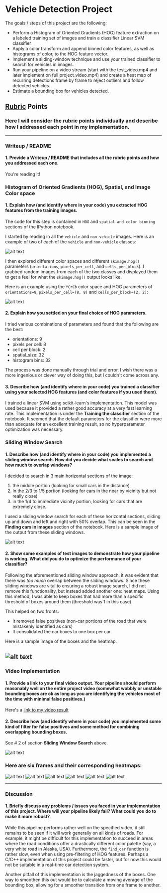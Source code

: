 
# **Vehicle Detection Project**

The goals / steps of this project are the following:

* Perform a Histogram of Oriented Gradients (HOG) feature extraction on a labeled training set of images and train a classifier Linear SVM classifier
* Apply a color transform and append binned color features, as well as histograms of color, to the HOG feature vector. 
* Implement a sliding-window technique and use your trained classifier to search for vehicles in images.
* Run your pipeline on a video stream (start with the test_video.mp4 and later implement on full project_video.mp4) and create a heat map of recurring detections frame by frame to reject outliers and follow detected vehicles.
* Estimate a bounding box for vehicles detected.

## [Rubric](https://review.udacity.com/#!/rubrics/513/view) Points
### Here I will consider the rubric points individually and describe how I addressed each point in my implementation.  

---
### Writeup / README

#### 1. Provide a Writeup / README that includes all the rubric points and how you addressed each one.

You're reading it!

### Histogram of Oriented Gradients (HOG), Spatial, and Image Color space

#### 1. Explain how (and identify where in your code) you extracted HOG features from the training images.

The code for this step is contained in `HOG` and `spatial and color binning` sections of the IPython notebook.

I started by reading in all the `vehicle` and `non-vehicle` images.  Here is an example of two of each of the `vehicle` and `non-vehicle` classes:

![alt text](output_images/sample_begnning_images.jpg)

I then explored different color spaces and different `skimage.hog()` parameters (`orientations`, `pixels_per_cell`, and `cells_per_block`).  I grabbed random images from each of the two classes and displayed them to get a feel for what the `skimage.hog()` output looks like.

Here is an example using the `YCrCb` color space and HOG parameters of `orientations=8`, `pixels_per_cell=(8, 8)` and `cells_per_block=(2, 2)`:


![alt text](output_images/hog.jpg)

#### 2. Explain how you settled on your final choice of HOG parameters.

I tried various combinations of parameters and found that the following are the best:
* orientations: 9
* pixels per cell: 8
* cell per block: 2
* spatial_size: 32
* histogram bins: 32

The process was done manually through trial and error. I wish there was a more ingenious or clever way of doing this, but I couldn't come across any. 

#### 3. Describe how (and identify where in your code) you trained a classifier using your selected HOG features (and color features if you used them).

I trained a linear SVM using scikit-learn's implementation. This model was used because it provided a rather good accuracy at a very fast learning rate. This implementation is under the **Training the classifier** section of the notebook. It seemed that the default parameters for the classifier were more than adequate for an excellent training result, so no hyperparameter optimization was necessary.

### Sliding Window Search

#### 1. Describe how (and identify where in your code) you implemented a sliding window search.  How did you decide what scales to search and how much to overlap windows?

I decided to search in 3 main horizontal sections of the image: 
1. the middle portion (looking for small cars in the distance)
2. In the 2/3 to 1/5 portion (looking for cars in the near by vicinity but not really close)
3. in the 1/4 to immediate vicinity portion, looking for cars that are extremely close.

I used a sliding window search for each of these horizontal sections, sliding up and down and left and right with 50% overlap. This can be seen in the **Finding cars in images** section of the notebook. Here is a sample image of the output from these sliding windows.

![alt text](output_images/sliding_window.jpg)

#### 2. Show some examples of test images to demonstrate how your pipeline is working.  What did you do to optimize the performance of your classifier?

Following the aforementioned sliding window approach, it was evident that there was _too much_ overlap between the sliding windows. Since these sliding windows are vital to ensuring a robust image search, I did not remove this functionality, but instead added another one: heat maps. Using this method, I was able to keep boxes that had more than a specific threshold of boxes around them (threshold was 1 in this case).

This helped on two fronts:
* It removed false positives (non-car portions of the road that were mistakenly identified as cars)
* It consolidated the car boxes to one box per car.

Here is a sample image of the boxes and the heatmap.

![alt text](output_images/heatmap.jpg)
---

### Video Implementation

#### 1. Provide a link to your final video output.  Your pipeline should perform reasonably well on the entire project video (somewhat wobbly or unstable bounding boxes are ok as long as you are identifying the vehicles most of the time with minimal false positives.)
Here's a [link to my video result](./project_video_o.mp4)


#### 2. Describe how (and identify where in your code) you implemented some kind of filter for false positives and some method for combining overlapping bounding boxes.
See # 2 of section **Sliding Window Search** above.

![alt text](output_images/heatmap1.jpg)

### Here are six frames and their corresponding heatmaps:

![alt text](output_images/heatmap1.jpg)
![alt text](output_images/heatmap2.jpg)
![alt text](output_images/heatmap3.jpg)
![alt text](output_images/heatmap4.jpg)
![alt text](output_images/heatmap5.jpg)
![alt text](output_images/heatmap6.jpg)


---

### Discussion

#### 1. Briefly discuss any problems / issues you faced in your implementation of this project.  Where will your pipeline likely fail?  What could you do to make it more robust?
While this pipeline performs rather well on the specified video, it still remains to be seen if it will work generally on all kinds of roads. For example, it might be difficult for this implementation to succeed in areas where the road conditions offer a drastically different color palette (say, a very white road in Alaska, USA). Furthermore, the `find_car` function is rather slow, even when using pre-filtering of HOG features. Perhaps a C/C++ implementation of this project could be faster, but for now this would not be suitable in a real-time car detection system.

Another pitfall of this implementation is the jaggedness of the boxes. One way to smoothen this out would be to calculate a moving average of the bounding box, allowing for a smoother transition from one frame to another.